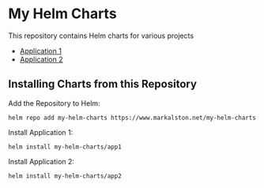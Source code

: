 # My Helm Charts

This repository contains Helm charts for various projects

* [Application 1](charts/app1/)
* [Application 2](charts/app2/)

## Installing Charts from this Repository

Add the Repository to Helm:

    helm repo add my-helm-charts https://www.markalston.net/my-helm-charts

Install Application 1:

    helm install my-helm-charts/app1

Install Application 2:

    helm install my-helm-charts/app2

